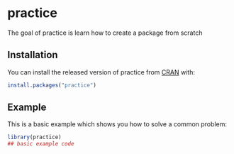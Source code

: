 # practice

<!-- badges: start -->
<!-- badges: end -->

The goal of practice is learn how to create a package from scratch

## Installation

You can install the released version of practice from [CRAN](https://CRAN.R-project.org) with:

``` r
install.packages("practice")
```

## Example

This is a basic example which shows you how to solve a common problem:

``` r
library(practice)
## basic example code
```

